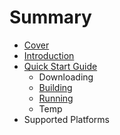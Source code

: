 # Summary

* [Cover](README.md)
* [Introduction](documentation/Introduction.md)
* [Quick Start Guide](documentation/QuickStartGuide.md)
   * Downloading
   * [Building](documentation/Building.md)
   * [Running](documentation/Running.md)
   * Temp
* Supported Platforms


